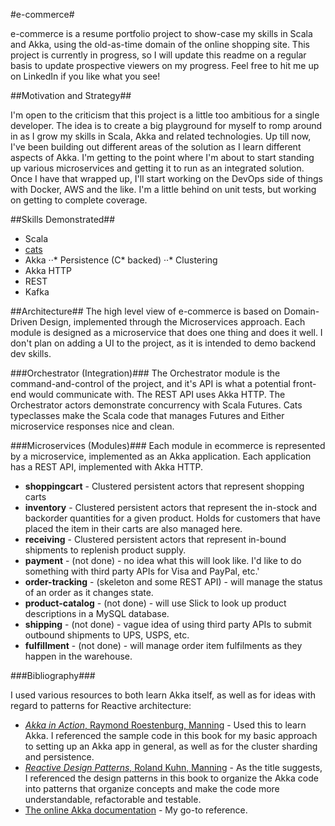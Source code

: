 #e-commerce#

e-commerce is a resume portfolio project to show-case my skills in Scala and Akka, using the old-as-time domain of the online shopping site. This project is currently in progress, so I will update this readme on a regular basis to update prospective viewers on my progress. Feel free to hit me up on LinkedIn if you like what you see!

##Motivation and Strategy##

I'm open to the criticism that this project is a little too ambitious for a single developer. The idea is to create a big playground for myself to romp around in as I grow my skills in Scala, Akka and related technologies. Up till now, I've been building out different areas of the solution as I learn different aspects of Akka. I'm getting to the point where I'm about to start standing up various microservices and getting it to run as an integrated solution. Once I have that wrapped up, I'll start working on the DevOps side of things with Docker, AWS and the like. I'm a little behind on unit tests, but working on getting to complete coverage.

##Skills Demonstrated##
* Scala
* [cats](https://github.com/typelevel/cats)
* Akka
··* Persistence (C* backed)
··* Clustering
* Akka HTTP
* REST
* Kafka


##Architecture##
The high level view of e-commerce is based on Domain-Driven Design, implemented through the Microservices approach. Each module is designed as a microservice that does one thing and does it well. I don't plan on adding a UI to the project, as it is intended to demo backend dev skills.

###Orchestrator (Integration)###
The Orchestrator module is the command-and-control of the project, and it's API is what a potential front-end would communicate with. The REST API uses Akka HTTP. The Orchestrator actors demonstrate concurrency with Scala Futures. Cats typeclasses make the Scala code that manages Futures and Either microservice responses nice and clean.

###Microservices (Modules)###
Each module in ecommerce is represented by a microservice, implemented as an Akka application. Each application has a REST API, implemented with Akka HTTP.

* **shoppingcart** - Clustered persistent actors that represent shopping carts
* **inventory** - Clustered persistent actors that represent the in-stock and backorder quantities for a given product. Holds for customers that have placed the item in their carts are also managed here.
* **receiving** - Clustered persistent actors that represent in-bound shipments to replenish product supply.
* **payment** - (not done) - no idea what this will look like. I'd like to do something with third party APIs for Visa and PayPal, etc.'
* **order-tracking** - (skeleton and some REST API) - will manage the status of an order as it changes state.
* **product-catalog** - (not done) - will use Slick to look up product descriptions in a MySQL database.
* **shipping** - (not done) - vague idea of using third party APIs to submit outbound shipments to UPS, USPS, etc.
* **fulfillment** - (not done) - will manage order item fulfilments as they happen in the warehouse.

###Bibliography###

I used various resources to both learn Akka itself, as well as for ideas with regard to patterns for Reactive architecture:
* [*Akka in Action*, Raymond Roestenburg, Manning](https://www.manning.com/books/akka-in-action) - Used this to learn Akka. I referenced the sample code in this book for my basic approach to setting up an Akka app in general, as well as for the cluster sharding and persistence.
* [*Reactive Design Patterns*, Roland Kuhn, Manning](https://www.manning.com/books/reactive-design-patterns) - As the title suggests, I referenced the design patterns in this book to organize the Akka code into patterns that organize concepts and make the code more understandable, refactorable and testable.
* [The online Akka documentation](http://doc.akka.io/docs/akka/2.4/scala.html) - My go-to reference.